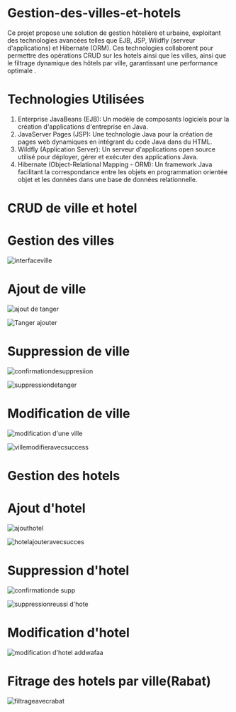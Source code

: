 # Gestion-des-villes-et-hotels

Ce projet propose une solution  de gestion hôtelière et urbaine, exploitant des technologies avancées telles que EJB, JSP, Wildfly (serveur d'applications) et
Hibernate (ORM). Ces technologies collaborent pour permettre des opérations CRUD sur les hotels ainsi que les villes, ainsi que le filtrage dynamique des hôtels 
par ville, garantissant une performance optimale .

# Technologies Utilisées

1) Enterprise JavaBeans (EJB): Un modèle de composants logiciels pour la création d'applications d'entreprise en Java.
2) JavaServer Pages (JSP): Une technologie Java pour la création de pages web dynamiques en intégrant du code Java dans du HTML.
3) Wildfly (Application Server): Un serveur d'applications open source utilisé pour déployer, gérer et exécuter des applications Java.
4) Hibernate (Object-Relational Mapping - ORM): Un framework Java facilitant la correspondance entre les objets en programmation
orientée objet et les données dans une base de données relationnelle.


# CRUD de ville et hotel

# Gestion des villes

![interfaceville](https://github.com/WafaaK/Gestion-des-villes-et-hotels/assets/147450674/a89bf72b-754a-4624-9062-0d10cfa4e277)

# Ajout de ville 

![ajout de tanger](https://github.com/WafaaK/Gestion-des-villes-et-hotels/assets/147450674/f1f7f67c-0fb1-4074-98dd-69873b629bce)

![Tanger ajouter](https://github.com/WafaaK/Gestion-des-villes-et-hotels/assets/147450674/2f1c16bd-598e-472c-93c9-40f863e35554)


# Suppression de ville

![confirmationdesuppresiion](https://github.com/WafaaK/Gestion-des-villes-et-hotels/assets/147450674/b1ce05f6-995d-432e-97ed-8f43c14aae35)

![suppressiondetanger](https://github.com/WafaaK/Gestion-des-villes-et-hotels/assets/147450674/39033f9b-0c91-4cd9-8954-f7cb99a4b29b)


# Modification de ville

![modification d'une ville](https://github.com/WafaaK/Gestion-des-villes-et-hotels/assets/147450674/8091eab1-cc07-485a-a63b-336dcc390f4c)

![villemodifieravecsuccess](https://github.com/WafaaK/Gestion-des-villes-et-hotels/assets/147450674/ff41d3aa-2d44-43f2-807f-a7d98c9dfe90)



# Gestion des hotels
# Ajout d'hotel

![ajouthotel](https://github.com/WafaaK/Gestion-des-villes-et-hotels/assets/147450674/f8829a6f-907e-4317-97f2-b30bbe29ad3a)

![hotelajouteravecsucces](https://github.com/WafaaK/Gestion-des-villes-et-hotels/assets/147450674/88015f3c-ed85-47fb-bf6a-2f5ca24fe9b5)


# Suppression d'hotel

![confirmationde supp](https://github.com/WafaaK/Gestion-des-villes-et-hotels/assets/147450674/11bdbe8c-db3f-4a44-b047-c4cf91a79865)

![suppressionreussi d'hote](https://github.com/WafaaK/Gestion-des-villes-et-hotels/assets/147450674/d42b842d-e9d8-422f-b635-5dd9ddbbf486)



# Modification d'hotel

![modification d'hotel addwafaa](https://github.com/WafaaK/Gestion-des-villes-et-hotels/assets/147450674/2e88e12f-98ec-42ca-8a5b-9a1bd3ed83e5)


# Fitrage des hotels par ville(Rabat)

![filtrageavecrabat](https://github.com/WafaaK/Gestion-des-villes-et-hotels/assets/147450674/a13fafc5-0340-4b86-8907-9d26043c6ecf)












